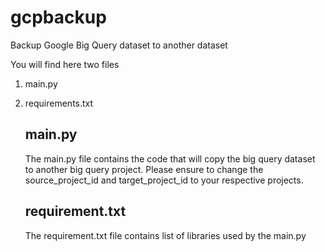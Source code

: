 # gcpbackup
Backup Google Big Query dataset to another dataset

You will find here two files

1. main.py
2. requirements.txt

   ## main.py

   The main.py file contains the code that will copy the big query dataset to another big query project. Please ensure to change the source_project_id and target_project_id to your respective projects.

   ## requirement.txt

   The requirement.txt file contains list of libraries used by the main.py
